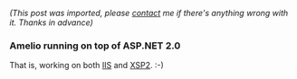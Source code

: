 *(This post was imported, please [contact](#/contact) me if there's anything wrong with it. Thanks in advance)*

<div class="entry-body">
<h3>Amelio running on top of ASP.NET 2.0</h3>
<p>
	That is, working on both <a href="http://www.microsoft.com/WindowsServer2003/iis/default.mspx">IIS</a> and <a href="http://www.mono-project.com/XSP">XSP2</a>. :-)
</p>
</div>
